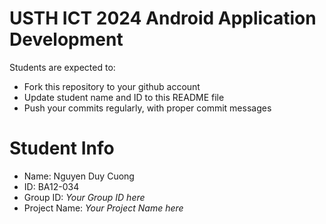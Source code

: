 

USTH ICT 2024 Android Application Development
=====================================================

Students are expected to:

* Fork this repository to your github account
* Update student name and ID to this README file
* Push your commits regularly, with proper commit messages

Student Info
=======================

* Name: Nguyen Duy Cuong
* ID: BA12-034
* Group ID: *Your Group ID here*
* Project Name: *Your Project Name here*
